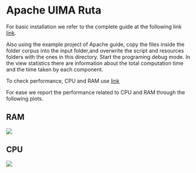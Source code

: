 # Apache UIMA Ruta

For basic installation we refer to the complete guide at the following link [link](https://uima.apache.org/ruta.html).

Also using the example project of Apache guide, copy the files inside the folder corpus into the input folder,and overwrite the script and resources folders with the ones in this directory.
Start the programing debug mode. In the view statistics there are information about the total computation time and the time taken by each component.


To check performance, CPU and RAM use [link](https://visualvm.github.io)

For ease we report the performance related to CPU and RAM through the following plots.

## RAM

![](https://github.com/Scafooo/EMNLP2022/blob/main/UIMA%20Ruta/RAM.png)

## CPU

![](https://github.com/Scafooo/EMNLP2022/blob/main/UIMA%20Ruta/CPU.png)

